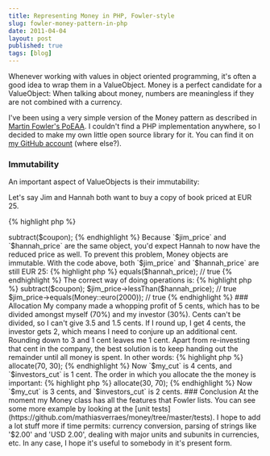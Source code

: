 ```yaml
---
title: Representing Money in PHP, Fowler-style
slug: fowler-money-pattern-in-php
date: 2011-04-04
layout: post
published: true
tags: [blog]
---
```


Whenever working with values in object oriented programming, it's often a good idea to wrap them in a ValueObject. Money is a perfect candidate for a ValueObject: When talking about money, numbers are meaningless if they are not combined with a currency.

I've been using a very simple version of the Money pattern as described in [Martin Fowler's PoEAA](http://martinfowler.com/books.html). I couldn't find a PHP implementation anywhere, so I decided to make my own little open source library for it. You can find it on [my GitHub account](https://github.com/mathiasverraes/money) (where else?).

### Immutability

An important aspect of ValueObjects is their immutability:

Let's say Jim and Hannah both want to buy a copy of book priced at EUR 25.

{% highlight php %}
<?php
$jim_price = $hannah_price = new Money(2500, new Euro);
{% endhighlight %}

Jim has a coupon for EUR 5.

{% highlight php %}
<?php
$coupon = new Money(500, new Euro);
$jim_price->subtract($coupon);
{% endhighlight %}

Because `$jim_price` and `$hannah_price` are the same object, you'd expect Hannah to now have the reduced price as well. To prevent this problem, Money objects are immutable. With the code above, both `$jim_price` and `$hannah_price` are still EUR 25:

{% highlight php %}
<?php
$jim_price->equals($hannah_price); // true
{% endhighlight %}

The correct way of doing operations is:

{% highlight php %}
<?php
$jim_price = $jim_price->subtract($coupon);
$jim_price->lessThan($hannah_price); // true
$jim_price->equals(Money::euro(2000)); // true
{% endhighlight %}


### Allocation

My company made a whopping profit of 5 cents, which has to be divided amongst myself (70%) and my investor (30%). Cents can't be divided, so I can't give 3.5 and 1.5 cents. If I round up, I get 4 cents, the investor gets 2, which means I need to conjure up an additional cent. Rounding down to 3 and 1 cent leaves me 1 cent. Apart from re-investing that cent in the company, the best solution is to keep handing out the remainder until all money is spent. In other words:

{% highlight php %}
<?php
$profit = new Money(5, new Euro);
list($my_cut, $investors_cut) = $profit->allocate(70, 30);
{% endhighlight %}

Now `$my_cut` is 4 cents, and `$investors_cut` is 1 cent. The order in which you allocate the the money is important:

{% highlight php %}
<?php
list($investors_cut, $my_cut) = $profit->allocate(30, 70);
{% endhighlight %}

Now `$my_cut` is 3 cents, and `$investors_cut` is 2 cents.

### Conclusion

At the moment my Money class has all the features that Fowler lists. You can see some more example by looking at the [unit tests](https://github.com/mathiasverraes/money/tree/master/tests). I hope to add a lot stuff more if time permits: currency conversion, parsing of strings like '$2.00' and 'USD 2.00', dealing with major units and subunits in currencies, etc. In any case, I hope it's useful to somebody in it's present form.
